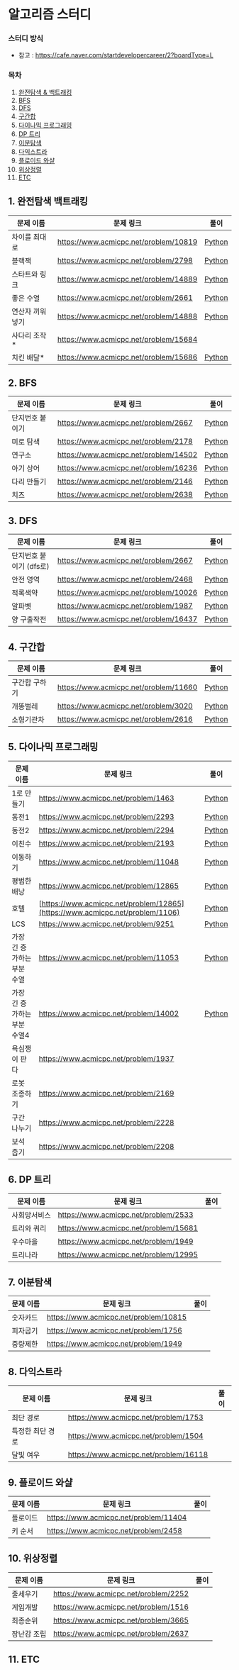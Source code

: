 # 알고리즘 스터디

### 스터디 방식

- 참고 : https://cafe.naver.com/startdevelopercareer/2?boardType=L

### 목차

1. [완전탐색 & 백트래킹](#1-완전탐색-백트래킹)
2. [BFS](#2-bfs)
3. [DFS](#3-dfs)
4. [구간합](#4-구간합)
5. [다이나믹 프로그래밍](#5-다이나믹-프로그래밍)
6. [DP 트리](#6-dp-트리)
7. [이분탐색](#7-이분탐색)
8. [다익스트라](#8-다익스트라)
9. [플로이드 와샬](#9-플로이드-와샬)
10. [위상정렬](#10-위상정렬)
11. [ETC](#11-etc)

## 1. 완전탐색 백트래킹

| 문제 이름       | 문제 링크                             | 풀이                                                                                                |
| --------------- | ------------------------------------- | --------------------------------------------------------------------------------------------------- |
| 차이를 최대로   | https://www.acmicpc.net/problem/10819 | [Python](/5.%20STUDY/BruteForce/%EC%B0%A8%EC%9D%B4%EB%A5%BC%EC%B5%9C%EB%8C%80%EB%A1%9C.py)          |
| 블랙잭          | https://www.acmicpc.net/problem/2798  | [Python](/5.%20STUDY/BruteForce/%EB%B8%94%EB%9E%99%EC%9E%AD.py)                                     |
| 스타트와 링크   | https://www.acmicpc.net/problem/14889 | [Python](/5.%20STUDY/BruteForce/%EC%8A%A4%ED%83%80%ED%8A%B8%EC%99%80%EB%A7%81%ED%81%AC.py)          |
| 좋은 수열       | https://www.acmicpc.net/problem/2661  | [Python](/5.%20STUDY/BruteForce/%EC%A2%8B%EC%9D%80%EC%88%98%EC%97%B4.py)                            |
| 연산자 끼워넣기 | https://www.acmicpc.net/problem/14888 | [Python](/5.%20STUDY/BruteForce/%EC%97%B0%EC%82%B0%EC%9E%90%EB%81%BC%EC%9B%8C%EB%84%A3%EA%B8%B0.py) |
| 사다리 조작\*   | https://www.acmicpc.net/problem/15684 |                                                                                                     |
| 치킨 배달\*     | https://www.acmicpc.net/problem/15686 | [Python](/5.%20STUDY/BruteForce/%EC%B9%98%ED%82%A8%EB%B0%B0%EB%8B%AC.py)                            |

## 2. BFS

| 문제 이름       | 문제 링크                             | 풀이                                                                                                                  |
| --------------- | ------------------------------------- | --------------------------------------------------------------------------------------------------------------------- |
| 단지번호 붙이기 | https://www.acmicpc.net/problem/2667  | [Python](/5.%20STUDY/BFS/%EB%8B%A8%EC%A7%80%EB%B2%88%ED%98%B8%EB%B6%99%EC%9D%B4%EA%B8%B0.py)                          |
| 미로 탐색       | https://www.acmicpc.net/problem/2178  | [Python]()                                                                                                            |
| 연구소          | https://www.acmicpc.net/problem/14502 | [Python](/2.%20python-for-coding-test/part3/DFS%26BFS/16%EB%B2%88%20%EC%97%B0%EA%B5%AC%EC%86%8C%EC%A0%95%EB%A6%AC.py) |
| 아기 상어       | https://www.acmicpc.net/problem/16236 | [Python](/3.%20samsung/%EC%95%84%EA%B8%B0%EC%83%81%EC%96%B4.py)                                                       |
| 다리 만들기     | https://www.acmicpc.net/problem/2146  | [Python]()                                                                                                            |
| 치즈            | https://www.acmicpc.net/problem/2638  | [Python]()                                                                                                            |

## 3. DFS

| 문제 이름               | 문제 링크                             | 풀이                                                                                         |
| ----------------------- | ------------------------------------- | -------------------------------------------------------------------------------------------- |
| 단지번호 붙이기 (dfs로) | https://www.acmicpc.net/problem/2667  | [Python](/5.%20STUDY/DFS/%EB%8B%A8%EC%A7%80%EB%B2%88%ED%98%B8%EB%B6%99%EC%9D%B4%EA%B8%B0.py) |
| 안전 영역               | https://www.acmicpc.net/problem/2468  | [Python](/5.%20STUDY/DFS/%EC%95%88%EC%A0%84%EC%98%81%EC%97%AD.py)                            |
| 적록색약                | https://www.acmicpc.net/problem/10026 | [Python](/5.%20STUDY/DFS/%EC%A0%81%EB%A1%9D%EC%83%89%EC%95%BD.py)                            |
| 알파벳                  | https://www.acmicpc.net/problem/1987  | [Python](/5.%20STUDY/DFS/%EC%95%8C%ED%8C%8C%EB%B2%B3.py)                                     |
| 양 구출작전             | https://www.acmicpc.net/problem/16437 | [Python](/5.%20STUDY/DFS/%EC%96%91%20%EA%B5%AC%EC%B6%9C%EC%9E%91%EC%A0%84.py)                |

## 4. 구간합

| 문제 이름     | 문제 링크                             | 풀이                                                                                           |
| ------------- | ------------------------------------- | ---------------------------------------------------------------------------------------------- |
| 구간합 구하기 | https://www.acmicpc.net/problem/11660 | [Python](/5.%20STUDY/CumulativeSum/%EA%B5%AC%EA%B0%84%ED%95%A9%EA%B5%AC%ED%95%98%EA%B8%B05.py) |
| 개똥벌레      | https://www.acmicpc.net/problem/3020  | [Python](/5.%20STUDY/CumulativeSum/%EA%B0%9C%EB%98%A5%EB%B2%8C%EB%A0%88.py)                    |
| 소형기관차    | https://www.acmicpc.net/problem/2616  | [Python](/5.%20STUDY/CumulativeSum/%EC%86%8C%ED%98%95%EA%B8%B0%EA%B4%80%EC%B0%A8.py)           |

## 5. 다이나믹 프로그래밍

| 문제 이름                   | 문제 링크                                                                     | 풀이                                                                                                                             |
| --------------------------- | ----------------------------------------------------------------------------- | -------------------------------------------------------------------------------------------------------------------------------- |
| 1로 만들기                  | https://www.acmicpc.net/problem/1463                                          | [Python](/5.%20STUDY/DP/1%EB%A1%9C%EB%A7%8C%EB%93%A4%EA%B8%B0.py)                                                                |
| 동전1                       | https://www.acmicpc.net/problem/2293                                          | [Python](/5.%20STUDY/DP/%EB%8F%99%EC%A0%841.py)                                                                                  |
| 동전2                       | https://www.acmicpc.net/problem/2294                                          | [Python](/5.%20STUDY/DP/%EB%8F%99%EC%A0%842.py)                                                                                  |
| 이친수                      | https://www.acmicpc.net/problem/2193                                          | [Python](/5.%20STUDY/DP/%EC%9D%B4%EC%B9%9C%EC%88%98.py)                                                                          |
| 이동하기                    | https://www.acmicpc.net/problem/11048                                         | [Python](/5.%20STUDY/DP/%EC%9D%B4%EB%8F%99%ED%95%98%EA%B8%B0.py)                                                                 |
| 평범한 배낭                 | https://www.acmicpc.net/problem/12865                                         | [Python](/5.%20STUDY/DP/%ED%8F%89%EB%B2%94%ED%95%9C%EB%B0%B0%EB%82%AD.py)                                                        |
| 호텔                        | [https://www.acmicpc.net/problem/12865](https://www.acmicpc.net/problem/1106) | [Python](/5.%20STUDY/DP/%ED%98%B8%ED%85%94.py)                                                                                   |
| LCS                         | https://www.acmicpc.net/problem/9251                                          | [Python](/5.%20STUDY/DP/lcs.py)                                                                                                  |
| 가장 긴 증가하는 부분 수열  | https://www.acmicpc.net/problem/11053                                         | [Python](/5.%20STUDY/DP/%EA%B0%80%EC%9E%A5%EA%B8%B4%EC%A6%9D%EA%B0%80%ED%95%98%EB%8A%94%EB%B6%80%EB%B6%84%EC%88%98%EC%97%B4.py)  |
| 가장 긴 증가하는 부분 수열4 | https://www.acmicpc.net/problem/14002                                         | [Python](/5.%20STUDY/DP/%EA%B0%80%EC%9E%A5%EA%B8%B4%EC%A6%9D%EA%B0%80%ED%95%98%EB%8A%94%EB%B6%80%EB%B6%84%EC%88%98%EC%97%B44.py) |
| 욕심쟁이 판다               | https://www.acmicpc.net/problem/1937                                          |                                                                                                                                  |
| 로봇 조종하기               | https://www.acmicpc.net/problem/2169                                          |                                                                                                                                  |
| 구간 나누기                 | https://www.acmicpc.net/problem/2228                                          |                                                                                                                                  |
| 보석 줍기                   | https://www.acmicpc.net/problem/2208                                          |                                                                                                                                  |

## 6. DP 트리

| 문제 이름    | 문제 링크                             | 풀이 |
| ------------ | ------------------------------------- | ---- |
| 사회망서비스 | https://www.acmicpc.net/problem/2533  |      |
| 트리와 쿼리  | https://www.acmicpc.net/problem/15681 |      |
| 우수마을     | https://www.acmicpc.net/problem/1949  |      |
| 트리나라     | https://www.acmicpc.net/problem/12995 |      |

## 7. 이분탐색

| 문제 이름 | 문제 링크                             | 풀이 |
| --------- | ------------------------------------- | ---- |
| 숫자카드  | https://www.acmicpc.net/problem/10815 |      |
| 피자굽기  | https://www.acmicpc.net/problem/1756  |      |
| 중량제한  | https://www.acmicpc.net/problem/1949  |      |

## 8. 다익스트라

| 문제 이름        | 문제 링크                             | 풀이 |
| ---------------- | ------------------------------------- | ---- |
| 최단 경로        | https://www.acmicpc.net/problem/1753  |      |
| 특정한 최단 경로 | https://www.acmicpc.net/problem/1504  |      |
| 달빛 여우        | https://www.acmicpc.net/problem/16118 |      |

## 9. 플로이드 와샬

| 문제 이름 | 문제 링크                             | 풀이 |
| --------- | ------------------------------------- | ---- |
| 플로이드  | https://www.acmicpc.net/problem/11404 |      |
| 키 순서   | https://www.acmicpc.net/problem/2458  |      |

## 10. 위상정렬

| 문제 이름   | 문제 링크                            | 풀이 |
| ----------- | ------------------------------------ | ---- |
| 줄세우기    | https://www.acmicpc.net/problem/2252 |      |
| 게임개발    | https://www.acmicpc.net/problem/1516 |      |
| 최종순위    | https://www.acmicpc.net/problem/3665 |      |
| 장난감 조립 | https://www.acmicpc.net/problem/2637 |      |

## 11. ETC
